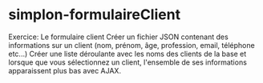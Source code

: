 # simplon-formulaireClient

Exercice: Le formulaire client
Créer un fichier JSON contenant des informations sur un client (nom, prénom, âge, profession, email, téléphone etc...) Créer une liste déroulante avec les noms des clients de la base et lorsque que vous sélectionnez un client, l'ensemble de ses informations apparaissent plus bas avec AJAX.
